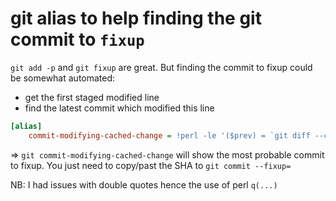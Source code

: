# git alias to help finding the git commit to `fixup`

`git add -p` and `git fixup` are great. But finding the commit to fixup could be somewhat automated:
* get the first staged modified line
* find the latest commit which modified this line

```ini
[alias]
    commit-modifying-cached-change = !perl -le '($prev) = `git diff --cached` =~ /^- (.*)/m and print qq(- ), $prev and print q() and system qw(git log -p --max-count=1 -S), $prev'
```
 
=> `git commit-modifying-cached-change` will show the most probable commit to fixup. You just need to copy/past the SHA to `git commit --fixup=`


NB: I had issues with double quotes hence the use of perl `q(...)`
